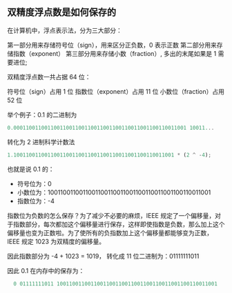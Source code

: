 ## 双精度浮点数是如何保存的

在计算机中，浮点表示法，分为三大部分：

第一部分用来存储符号位（sign），用来区分正负数，0 表示正数
第二部分用来存储指数（exponent）
第三部分用来存储小数（fraction）, 多出的末尾如果是 1 需要进位;

双精度浮点数一共占据 64 位：

符号位（sign）占用 1 位
指数位（exponent）占用 11 位
小数位（fraction）占用 52 位

举个例子：0.1 的二进制为

```js
0.00011001100110011001100110011001100110011001100110011001 10011...
```

转化为 2 进制科学计数法

```js
1.1001100110011001100110011001100110011001100110011001 * (2 ^ -4);
```

也就是说 0.1 的：

- 符号位为：0
- 小数位为：1001100110011001100110011001100110011001100110011001
- 指数位为：-4

指数位为负数的怎么保存？为了减少不必要的麻烦，IEEE 规定了一个偏移量，对于指数部分，每次都加这个偏移量进行保存，这样即使指数是负数，那么加上这个偏移量也变为正数啦。为了使所有的负指数加上这个偏移量都能够变为正数，IEEE 规定 1023 为双精度的偏移量。

因此指数部分为 -4 + 1023 = 1019， 转化成 11 位二进制为：01111111011

因此 0.1 在内存中的保存为：

```js
  0 01111111011 1001100110011001100110011001100110011001100110011001
```

